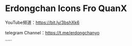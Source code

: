 # Erdongchan Icons Fro QuanX

YouTube频道：https://bit.ly/3bshXk6

telegram Channel：https://t.me/erdongchanyo

<img src="https://raw.githubusercontent.com/erdongchanyo/icon/main/Description/%E5%B1%95%E7%A4%BA.jpg" alt="展示" style="zoom:20%;" align='left'/>
<img src="https://raw.githubusercontent.com/erdongchanyo/icon/main/Description/%E5%B1%95%E7%A4%BA02.jpg" alt="展示02" style="zoom:20%;" align='left'/>
